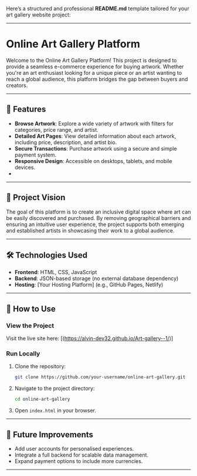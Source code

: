 Here’s a structured and professional **README.md** template tailored for your art gallery website project:

---

# Online Art Gallery Platform  

Welcome to the Online Art Gallery Platform! This project is designed to provide a seamless e-commerce experience for buying artwork. Whether you're an art enthusiast looking for a unique piece or an artist wanting to reach a global audience, this platform bridges the gap between buyers and creators.

---

## 🚀 Features  

- **Browse Artwork**: Explore a wide variety of artwork with filters for categories, price range, and artist.  
- **Detailed Art Pages**: View detailed information about each artwork, including price, description, and artist bio.  
- **Secure Transactions**: Purchase artwork using a secure and simple payment system.  
- **Responsive Design**: Accessible on desktops, tablets, and mobile devices.  
-
---

## 📖 Project Vision  

The goal of this platform is to create an inclusive digital space where art can be easily discovered and purchased. By removing geographical barriers and ensuring an intuitive user experience, the project supports both emerging and established artists in showcasing their work to a global audience.  

---

## 🛠️ Technologies Used  

- **Frontend**: HTML, CSS, JavaScript  
- **Backend**: JSON-based storage (no external database dependency)  
- **Hosting**: [Your Hosting Platform] (e.g., GitHub Pages, Netlify)  

---



## 📂 How to Use  

### View the Project  
Visit the live site here: [(https://alvin-dev32.github.io/Art-gallery--1/)]  

### Run Locally  
1. Clone the repository:  
   ```bash  
   git clone https://github.com/your-username/online-art-gallery.git  
   ```  
2. Navigate to the project directory:  
   ```bash  
   cd online-art-gallery  
   ```  
3. Open `index.html` in your browser.  

---

## 📝 Future Improvements  

- Add user accounts for personalised experiences.  
- Integrate a full backend for scalable data management.  
- Expand payment options to include more currencies.  

---

